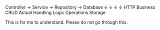 Controller → Service → Repository → Database
   ↓           ↓          ↓           ↓
HTTP        Business   CRUD      Actual
Handling    Logic    Operations   Storage


This is for me to understand. Please do  not go through this.
